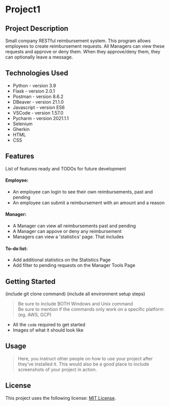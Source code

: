 # Project1

## Project Description

Small company RESTful reimbursement system. This program allows employees to create reimbursement requests. 
All Managers can view these requests and approve or deny them. 
When they approve/deny them, they can optionally leave a message.

## Technologies Used

* Python - version 3.9
* Flask - version 2.0.1
* Postman - version 8.6.2
* DBeaver - version 21.1.0
* Javascript - version ES6
* VSCode - version 1.57.0
* Pycharm - version 2021.1.1
* Selenium
* Gherkin
* HTML
* CSS

## Features

List of features ready and TODOs for future development
#### Employee:
 - An employee can login to see their own reimbursements, past and pending
 - An employee can submit a reimbursement with an amount and a reason
#### Manager:
 - A Manager can view all reimbursements past and pending
 - A Manager can appove or deny any reimbursement
 - Managers can view a 'statistics' page. That includes

#### To-do list:
* Add additional statistics on the Statistics Page
* Add filter to pending requests on the Manager Tools Page

## Getting Started
   
(include git clone command)
(include all environment setup steps)

> Be sure to include BOTH Windows and Unix command  
> Be sure to mention if the commands only work on a specific platform (eg. AWS, GCP)

- All the `code` required to get started
- Images of what it should look like

## Usage

> Here, you instruct other people on how to use your project after they’ve installed it. This would also be a good place to include screenshots of your project in action.

## License

This project uses the following license: [MIT License](https://github.com/wolfryan97/Project1Backend/blob/main/LICENSE).
